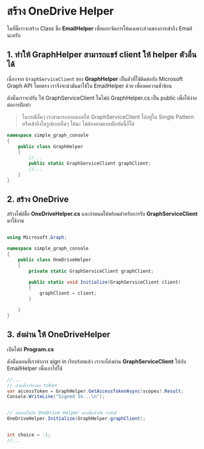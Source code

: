 
# สร้าง OneDrive Helper

ในที่นี้เราจะสร้าง Class ชื่อ **EmailHelper** เพื่อแยกจัดการโค้ดเฉพาะส่วนของการเข้าถึง Email นะครับ

## 1. ทำให้ GraphHelper สามารถแชร์ client ให้ helper ตัวอื่นได้

เนื่องจาก `GraphServiceClient` ของ **GraphHelper** เป็นตัวที่ใช้ติดต่อกับ Microsoft Graph API โดยตรง เราจึงจะนำมันมาใช้ใน EmailHelper ด้วย เพื่อลดความซ้ำซ้อน

ดังนั้นเราจะปรับ ให้ GraphServiceClient ในไฟล์ GraphHelper.cs เป็น public เพื่อให้ง่ายต่อการฝึกทำ

> ในกรณีอื่นๆ เราสามารถออกแบบให้ GraphServiceClient ไปอยู่ใน Single Pattern หรือเข้าถึงในรูปแบบอื่นๆ ได้นะ ไม่ต้องตามแบบฝึกหัดนี้ก็ได้ 

```cs
namespace simple_graph_console
{
    public class GraphHelper
    {
        //...
        public static GraphServiceClient graphClient;
        //...
    }
}
```

## 2. สร้าง OneDrive 

สร้างไฟล์ชื่อ **OneDriveHelper.cs** และกำหนดให้พร้อมสำหรับการรับ **GraphServiceClient** มาใช้งาน

```cs

using Microsoft.Graph;

namespace simple_graph_console
{
    public class OneDriveHelper
    {
        private static GraphServiceClient graphClient;

        public static void Initialize(GraphServiceClient client)
        {
            graphClient = client;
        }

    }
}
```

## 3. ส่งผ่าน ให้ OneDriveHelper

เปิดไฟล์ **Program.cs**

ดังนั้นตอนที่เราทำการ sign in เรียบร้อยแล้ว เราจะก็ส่งผ่าน **GraphServiceClient** ให้กับ EmailHelper เพื่อเอาไปใช้

```cs
//...
// ส่วนที่เราร้องขอ token 
var accessToken = GraphHelper.GetAccessTokenAsync(scopes).Result;
Console.WriteLine("Signed In...\n");


// ส่งผ่านให้กับ OneDrive Helper ตรงนี้แล้วกัน กำลังดี 
OneDriveHelper.Initialize(GraphHelper.graphClient);


int choice = -1;
//...
```